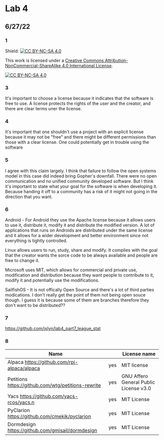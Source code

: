 # Lab 4
## 6/27/22

### 1
Shield: [![CC BY-NC-SA 4.0][cc-by-nc-sa-shield]][cc-by-nc-sa]

This work is licensed under a
[Creative Commons Attribution-NonCommercial-ShareAlike 4.0 International License][cc-by-nc-sa].

[![CC BY-NC-SA 4.0][cc-by-nc-sa-image]][cc-by-nc-sa]

[cc-by-nc-sa]: http://creativecommons.org/licenses/by-nc-sa/4.0/
[cc-by-nc-sa-image]: https://licensebuttons.net/l/by-nc-sa/4.0/88x31.png
[cc-by-nc-sa-shield]: https://img.shields.io/badge/License-CC%20BY--NC--SA%204.0-lightgrey.svg


### 3
It's important to choose a license because it indicates that the software is free to use. A license protects the rights of the user and the creator, and there
are clear terms uner the license. 

### 4 
It's important that one shouldn't use a project with an explicit license because it may not be "free" and there might be different permissions than those
with a clear license. One could potentially get in trouble using the software

### 5 
I agree with this claim largely. I think that failure to follow the open systems model in this case did indeed bring Gopher's downfall. There were no open communication and no unified community developed software. But I think it's important to state what your goal for the software is when developing it. Because 
handing it off to a community has a risk of it might not going in the direction that you want. 

### 6 
Android - For Android they use the Apache license because it allows users to use it, distribute it, modify it and distribute the modified version. A lot of 
applications that runs on Androids are distributed under the same license and it allows for a wider development and better environment since not everything is 
tightly controlled. 

Linux allows users to run, study, share and modify. It complies with the goal that the creator wants the sorce code to be always available and people
are free to change it. 

Microsoft uses MIT, which allows for commercial and private use, modification and distribution because they want people to contribute to it, modify it and 
potentially use the modifications. 

SailfishOS - It is not offically Open Source and there's a lot of third parties modications. I don't really get the point of them not being open souce though. I guess 
it is because some of them are branches therefore they don't want to be distributed??


### 7 
https://github.com/jxlyn/lab4_part7_league_stat

### 8 
| Name                                               |     | License name                          | 
|----------------------------------------------------|-----|---------------------------------------| 
| Alpaca https://github.com/rpi-alpaca/alpaca        | yes | MIT license                           | 
| Petitions https://github.com/wtg/petitions-rewrite | yes | GNU Affero General Public License v3.0| 
| Yacs https://github.com/yacs-rcos/yacs.n           | yes | MIT License                           |
| PyClarion https://github.com/cmekik/pyclarion      | yes | MIT License                           |
| Dormdesign https://github.com/gmisail/dormdesign   | yes | MIT License                           |



